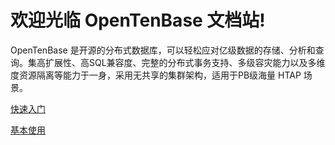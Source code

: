 # 欢迎光临 OpenTenBase 文档站!

OpenTenBase 是开源的分布式数据库，可以轻松应对亿级数据的存储、分析和查询。集高扩展性、高SQL兼容度、完整的分布式事务支持、多级容灾能力以及多维度资源隔离等能力于一身，采用无共享的集群架构，适用于PB级海量 HTAP 场景。

[快速入门](guide/quickstart.md)  

[基本使用](guide/use.md)  